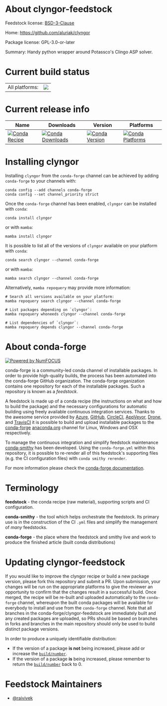 About clyngor-feedstock
=======================

Feedstock license: [BSD-3-Clause](https://github.com/conda-forge/clyngor-feedstock/blob/main/LICENSE.txt)

Home: https://github.com/aluriak/clyngor

Package license: GPL-3.0-or-later

Summary: Handy python wrapper around Potassco's Clingo ASP solver.

Current build status
====================


<table><tr><td>All platforms:</td>
    <td>
      <a href="https://dev.azure.com/conda-forge/feedstock-builds/_build/latest?definitionId=9520&branchName=main">
        <img src="https://dev.azure.com/conda-forge/feedstock-builds/_apis/build/status/clyngor-feedstock?branchName=main">
      </a>
    </td>
  </tr>
</table>

Current release info
====================

| Name | Downloads | Version | Platforms |
| --- | --- | --- | --- |
| [![Conda Recipe](https://img.shields.io/badge/recipe-clyngor-green.svg)](https://anaconda.org/conda-forge/clyngor) | [![Conda Downloads](https://img.shields.io/conda/dn/conda-forge/clyngor.svg)](https://anaconda.org/conda-forge/clyngor) | [![Conda Version](https://img.shields.io/conda/vn/conda-forge/clyngor.svg)](https://anaconda.org/conda-forge/clyngor) | [![Conda Platforms](https://img.shields.io/conda/pn/conda-forge/clyngor.svg)](https://anaconda.org/conda-forge/clyngor) |

Installing clyngor
==================

Installing `clyngor` from the `conda-forge` channel can be achieved by adding `conda-forge` to your channels with:

```
conda config --add channels conda-forge
conda config --set channel_priority strict
```

Once the `conda-forge` channel has been enabled, `clyngor` can be installed with `conda`:

```
conda install clyngor
```

or with `mamba`:

```
mamba install clyngor
```

It is possible to list all of the versions of `clyngor` available on your platform with `conda`:

```
conda search clyngor --channel conda-forge
```

or with `mamba`:

```
mamba search clyngor --channel conda-forge
```

Alternatively, `mamba repoquery` may provide more information:

```
# Search all versions available on your platform:
mamba repoquery search clyngor --channel conda-forge

# List packages depending on `clyngor`:
mamba repoquery whoneeds clyngor --channel conda-forge

# List dependencies of `clyngor`:
mamba repoquery depends clyngor --channel conda-forge
```


About conda-forge
=================

[![Powered by
NumFOCUS](https://img.shields.io/badge/powered%20by-NumFOCUS-orange.svg?style=flat&colorA=E1523D&colorB=007D8A)](https://numfocus.org)

conda-forge is a community-led conda channel of installable packages.
In order to provide high-quality builds, the process has been automated into the
conda-forge GitHub organization. The conda-forge organization contains one repository
for each of the installable packages. Such a repository is known as a *feedstock*.

A feedstock is made up of a conda recipe (the instructions on what and how to build
the package) and the necessary configurations for automatic building using freely
available continuous integration services. Thanks to the awesome service provided by
[Azure](https://azure.microsoft.com/en-us/services/devops/), [GitHub](https://github.com/),
[CircleCI](https://circleci.com/), [AppVeyor](https://www.appveyor.com/),
[Drone](https://cloud.drone.io/welcome), and [TravisCI](https://travis-ci.com/)
it is possible to build and upload installable packages to the
[conda-forge](https://anaconda.org/conda-forge) [anaconda.org](https://anaconda.org/)
channel for Linux, Windows and OSX respectively.

To manage the continuous integration and simplify feedstock maintenance
[conda-smithy](https://github.com/conda-forge/conda-smithy) has been developed.
Using the ``conda-forge.yml`` within this repository, it is possible to re-render all of
this feedstock's supporting files (e.g. the CI configuration files) with ``conda smithy rerender``.

For more information please check the [conda-forge documentation](https://conda-forge.org/docs/).

Terminology
===========

**feedstock** - the conda recipe (raw material), supporting scripts and CI configuration.

**conda-smithy** - the tool which helps orchestrate the feedstock.
                   Its primary use is in the construction of the CI ``.yml`` files
                   and simplify the management of *many* feedstocks.

**conda-forge** - the place where the feedstock and smithy live and work to
                  produce the finished article (built conda distributions)


Updating clyngor-feedstock
==========================

If you would like to improve the clyngor recipe or build a new
package version, please fork this repository and submit a PR. Upon submission,
your changes will be run on the appropriate platforms to give the reviewer an
opportunity to confirm that the changes result in a successful build. Once
merged, the recipe will be re-built and uploaded automatically to the
`conda-forge` channel, whereupon the built conda packages will be available for
everybody to install and use from the `conda-forge` channel.
Note that all branches in the conda-forge/clyngor-feedstock are
immediately built and any created packages are uploaded, so PRs should be based
on branches in forks and branches in the main repository should only be used to
build distinct package versions.

In order to produce a uniquely identifiable distribution:
 * If the version of a package **is not** being increased, please add or increase
   the [``build/number``](https://docs.conda.io/projects/conda-build/en/latest/resources/define-metadata.html#build-number-and-string).
 * If the version of a package **is** being increased, please remember to return
   the [``build/number``](https://docs.conda.io/projects/conda-build/en/latest/resources/define-metadata.html#build-number-and-string)
   back to 0.

Feedstock Maintainers
=====================

* [@raivivek](https://github.com/raivivek/)


